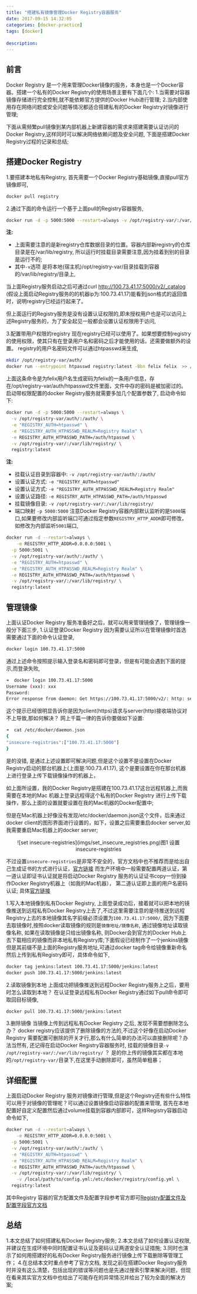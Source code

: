 ```yaml
---
title: "搭建私有镜像管理Docker Registry容器服务"
date: 2017-09-15 14:32:05
categories: [docker-practice]
tags: [docker]

description:
---
```


## 前言
Docker Registry 是一个用来管理Docker镜像的服务，本身也是一个Docker容器。搭建一个私有的Docker Registry的使用场景主要有下面几个:
1.当需要对容器镜像存储进行完全控制,就不能依赖官方提供的Docker Hub进行管理;
2.当内部使用存在网络问题或安全问题等情况都适合搭建私有的Docker Registry对镜像进行管理;

下面从需频繁pull镜像到某内部机器上新建容器的需求来搭建需要认证访问的Docker Registry,这样同时可以解决网络依赖问题及安全问题, 下面是搭建Docker Registry过程的记录和总结;
<!--more-->


## 搭建Docker Registry

1.要搭建本地私有Registry, 首先需要一个Docker Registry基础镜像,直接pull官方镜像即可,
```bash 
docker pull registry 
```

2.通过下面的命令运行一个基于上面pull的Registry容器服务, 
```bash
docker run -d -p 5000:5000 --restart=always -v /opt/registry-var/:/var/lib/registry/ registry:latest
```

**注:** 
- 上面需要注意的是新registry仓库数据目录的位置。容器内部新registry的仓库目录是在/var/lib/registry, 所以运行时挂载目录需要注意,因为挂着到别的目录是运行不的;
- 其中`-v`选项 是将本地(宿主机)/opt/registry-var/目录挂载到容器的/var/lib/registry/目录上,

当上面Registry服务启动之后可通过curl http://100.73.41.17:5000/v2/_catalog (假设上面启动Registry服务的的机器ip为:100.73.41.17)能看到json格式的返回值时，说明registry已经运行起来了。

但上面运行的Registry服务是没有设置认证权限的,即未授权用户也是可以访问上述Registry服务的，为了安全起见一般都会设置认证权限用于访问,

3.配置带用户权限的registry
现在registry已经可以使用了。如果想要控制registry的使用权限，使其只有在登录用户名和密码之后才能使用的话，还需要做额外的设置。
registry的用户名密码文件可以通过htpasswd来生成,
```bash 
mkdir /opt/registry-var/auth/
docker run --entrypoint htpasswd registry:latest -Bbn felix felix  >> /opt/registry-var/auth/htpasswd
```
上面这条命令是为felix用户名生成密码为felix的一条用户信息，存在/opt/registry-var/auth/htpasswd文件里面，文件中存的密码是被加密过的。
启动带权限配置的docker Registry服务就需要多加几个配置参数了, 启动命令如下:

```bash 
docker run -d -p 5000:5000 --restart=always \
  -v /opt/registry-var/auth/:/auth/ \
  -e "REGISTRY_AUTH=htpasswd" \
  -e "REGISTRY_AUTH_HTPASSWD_REALM=Registry Realm" \
  -e REGISTRY_AUTH_HTPASSWD_PATH=/auth/htpasswd \
  -v /opt/registry-var/:/var/lib/registry/ \
  registry:latest
```

**注:**
- 挂载认证目录到容器中: `-v /opt/registry-var/auth/:/auth/`
- 设置认证方式: `-e "REGISTRY_AUTH=htpasswd"` 
- 设置认证方式: `-e "REGISTRY_AUTH_HTPASSWD_REALM=Registry Realm"` 
- 设置认证路径: `-e REGISTRY_AUTH_HTPASSWD_PATH=/auth/htpasswd`
- 挂载镜像目录: `-v /opt/registry-var/:/var/lib/registry/`
- 端口映射 `-p 5000:5000` 注意Docker Registry容器内部默认监听的是`5000`端口,如果要修改内部监听端口可通过指定参数`REGISTRY_HTTP_ADDR`即可修改，如修改为内部监听`5001`端口,

```bash 
docker run -d --restart=always \
	-e REGISTRY_HTTP_ADDR=0.0.0.0:5001 \
  -p 5000:5001 \
  -v /opt/registry-var/auth/:/auth/ \
  -e "REGISTRY_AUTH=htpasswd" \
  -e "REGISTRY_AUTH_HTPASSWD_REALM=Registry Realm" \
  -e REGISTRY_AUTH_HTPASSWD_PATH=/auth/htpasswd \
  -v /opt/registry-var/:/var/lib/registry/ \
  registry:latest
```

## 管理镜像
上面认证Docker Registry 服务准备好之后，就可以用来管理镜像了，管理镜像一般分下面三步,
1.认证登录Docker Registry
因为需要认证所以在管理镜像时首选需要通过下面的命令认证登录,
```bash 
docker login 100.73.41.17:5000
```
通过上述命令按照提示输入登录名和密码即可登录，但是有可能会遇到下面的提示,而登录失败,
```bash 
➜  docker login 100.73.41.17:5000
Username (xxx): xxx 
Password:
Error response from daemon: Get https://100.73.41.17:5000/v2/: http: server gave HTTP response to HTTPS client
```
这个提示已经很明显告诉你是因为client(https)请求与server(http)接收端协议对不上导致,那如何解决？ 网上千篇一律的告诉你要做如下设置:
```bash 
➜  cat /etc/docker/daemon.json
{
"insecure-registries":["100.73.41.17:5000"]
}
```
是的没错, 是通过上述设置即可解决问题,但是这个设置不是设置在Docker Registry启动的那台机器上(上面是:100.73.41.17), 这个是要设置在你在那台机器上进行登录上传下载镜像操作的机器上，

如上面所设置，我的Docker Registry是搭建在100.73.41.17这台远程机器上,而我需要在本地的Mac 机器上登录远程得这个私有的Docker Registry 进行上传下载操作，那么上面的设置就要设置在我的Mac机器的Docker配置中;

但是在Mac机器上好像没有发现/etc/docker/daemon.json这个文件，后来通过docker client的图形界面进行设置的，如下，设置之后需要重启docker server,如我需要重启Mac机器上的docker server;
<center>![set insecure-registries](imgs/set_insecure_registries.png)图1 设置insecure-registries</center>

不过设置`insecure-registries`是非常不安全的，官方文档中也不推荐而是给出自己生成证书的方式进行认证，[官方链接](https://docs.docker.com/registry/insecure/#troubleshoot-insecure-registry)
而生产环境中一般需要配置两道认证，第一道认证即证书认证就是将启动Docker Registry 服务的认证证书copy一份到操作Docker Registry机器上（如我的Mac机器）， 第二道认证即上面的用户名密码认证; 具体[官方链接](https://docs.docker.com/registry/deploying/#native-basic-auth)

1.写入本地镜像到私有Docker Registry,
上面登录成功后，接着就可以把本地的镜像推送到远程私有Docker Registry上去了,不过这里需要注意的是待推送到远程Registry上去的本地镜像其名字前缀必须设置为`100.73.41.17:5000/`, 因为下面要去取镜像时,按照docker读取镜像的规则是`镜像地址/镜像名称`, 通过镜像地址读取镜像名称, 如果在读取镜像是只给出镜像名称, 则Docker会到官方的Docker Hub上去下载相应的镜像而非本地私有Registry库;下面假设已经制作了一个jenkins镜像但是其前缀不是上面的Registry服务地址,可通过docker tag命令给镜像重新命名然后上传到私有Registry即可，具体命令如下,
```bash 
docker tag jenkins:latest 100.73.41.17:5000/jenkins:latest
docker push 100.73.41.17:5000/jenkins:latest
```

2.读取镜像到本地
上面成功把镜像推送到远程Docker Registry服务上之后，要用时怎么读取到本地？ 在认证登录远程私有Docker Registry通过如下pull命令即可取回目标镜像,
```bash 
docker pull 100.73.41.17:5000/jenkins:latest
```

3.删除镜像
当镜像上传到远程私有Docker Registry 之后, 发现不需要想删除怎么办？ docker registry应该提供了删除镜像的方法的,不过这个好像在启动Docker Registry 需要配置可删除的开关才行,那么有什么简单的办法可以直接删除呢？办法当然有, 还记得在启动Docker Registry容器服务时, 挂载的镜像目录`-v /opt/registry-var/:/var/lib/registry/` ？ 是的你上传的镜像其实都在本地的`/opt/registry-var/`目录下,在这里手动删除即可，虽然简单粗暴；


## 详细配置
上面启动Docker Registry 服务对镜像进行管理,但是这个Registry还有些什么特性可以用于对镜像的管理呢？可以通过设置镜像启动容器的配置来管理, 
首先在本地配置好自定义配置然后通过volume挂载到容器内部即可，这样Registry容器启动命令如下,
```bash 
docker run -d --restart=always \
	-e REGISTRY_HTTP_ADDR=0.0.0.0:5001 \
  -p 5000:5001 \
  -v /opt/registry-var/auth/:/auth/ \
  -e "REGISTRY_AUTH=htpasswd" \
  -e "REGISTRY_AUTH_HTPASSWD_REALM=Registry Realm" \
  -e REGISTRY_AUTH_HTPASSWD_PATH=/auth/htpasswd \
  -v /opt/registry-var/:/var/lib/registry/ \
	-v /local/path/to/config.yml:/etc/docker/registry/config.yml \
  registry:latest
```

其中Registry 容器的官方配置文件及配置字段参考官方即可[Registry配置文件及配置字段官方文档](https://docs.docker.com/registry/configuration/#list-of-configuration-options)


## 总结
1.本文总结了如何搭建私有Docker Registry服务;
2.本文总结了如何设置认证权限,并建议在生成环境中同时配置证书认证及密码认证两道安全认证措施;
3.同时也演示了如何用搭建好的私有Docker Registry服务进行镜像上传下载删除等管理工作；
4.在总结本文时重点参考了官方文档, 发现之前在搭建Docker  Registry服务时并没有这么清楚，包括出现的错误等问题也是先通过搜索引擎来解决问题，但现在看来其实官方文档中也给出了可能存在的异常情况并给出了较为全面的解决方案;
